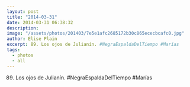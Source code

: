 ```yaml
---
layout: post
title: "2014-03-31"
date: 2014-03-31 06:38:32
description: 
image: "/assets/photos/201403/7e5e1afc2685172b30c865ececbcafc0.jpg"
author: Elise Plain
excerpt: 89. Los ojos de Julianín. #NegraEspaldaDelTiempo #Marías
tags: 
  - photos
  - all
---
```


89. Los ojos de Julianín. #NegraEspaldaDelTiempo #Marías
<p></p>
